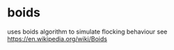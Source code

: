 # boids

uses boids algorithm to simulate flocking behaviour
see https://en.wikipedia.org/wiki/Boids
